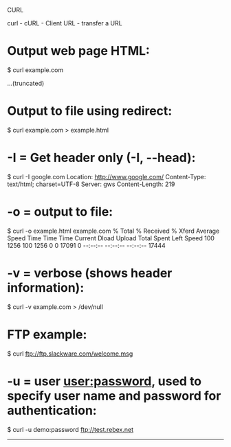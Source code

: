 CURL

curl - cURL - Client URL - transfer a URL

# Output web page HTML:
$ curl example.com
<!doctype html>
<html>
<head>
    <title>Example Domain</title>
...(truncated)

# Output to file using redirect:
$ curl example.com > example.html

# -I = Get header only (-I, --head):
$ curl -I google.com
Location: http://www.google.com/
Content-Type: text/html; charset=UTF-8
Server: gws
Content-Length: 219

# -o = output to file:
$ curl -o example.html example.com
  % Total    % Received % Xferd  Average Speed   Time    Time     Time  Current
                                 Dload  Upload   Total   Spent    Left  Speed
100  1256  100  1256    0     0  17091      0 --:--:-- --:--:-- --:--:-- 17444

# -v = verbose (shows header information):
$ curl -v example.com > /dev/null

# FTP example:
$ curl ftp://ftp.slackware.com/welcome.msg

# -u = user <user:password>, used to specify user name and password for authentication:
$ curl -u demo:password ftp://test.rebex.net

---